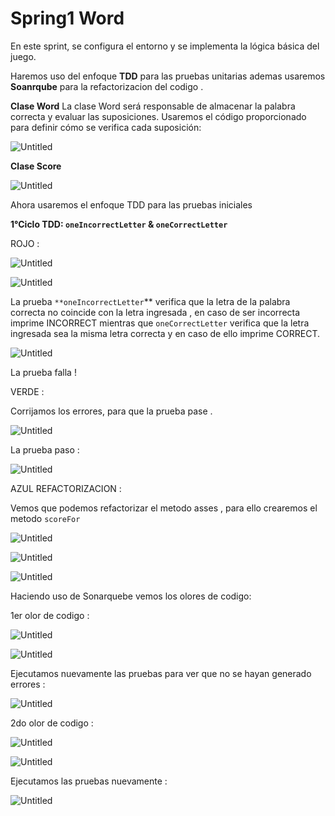 # Spring1 Word

En este sprint, se configura el entorno y se implementa la lógica básica del juego.

Haremos uso del enfoque **TDD** para las pruebas unitarias ademas usaremos **Soanrqube** para la refactorizacion del codigo .

**Clase Word**
La clase Word será responsable de almacenar la palabra correcta y evaluar las suposiciones.
Usaremos el código proporcionado para definir cómo se verifica cada suposición:

![Untitled](images/Untitled.png)

**Clase Score**

![Untitled](images/Untitled%201.png)

Ahora usaremos el enfoque TDD para las pruebas iniciales

**1°Ciclo TDD: `oneIncorrectLetter` & `oneCorrectLetter`**

ROJO :

![Untitled](images/Untitled%202.png)

![Untitled](images/Untitled%203.png)

La prueba `**oneIncorrectLetter`** verifica que  la letra de la palabra correcta no coincide con la letra ingresada , en caso de ser incorrecta imprime INCORRECT mientras que `oneCorrectLetter` verifica que la letra ingresada sea la misma letra correcta y en caso de ello imprime CORRECT.

![Untitled](images/Untitled%204.png)

La prueba falla !

VERDE :

Corrijamos los errores, para que la prueba pase .

![Untitled](images/Untitled%205.png)

La prueba paso :

![Untitled](images/Untitled%206.png)

AZUL REFACTORIZACION :

Vemos que podemos refactorizar el metodo asses , para ello crearemos el metodo  `scoreFor`

![Untitled](images/Untitled%207.png)

![Untitled](images/Untitled%208.png)

![Untitled](images/Untitled%209.png)

Haciendo uso de Sonarquebe vemos los olores de codigo:

1er olor de codigo :

![Untitled](images/Untitled%2010.png)

![Untitled](images/Untitled%2011.png)

Ejecutamos nuevamente las pruebas para ver que no se hayan generado errores  :

![Untitled](images/Untitled%2012.png)

2do olor de codigo :

![Untitled](images/Untitled%2013.png)

![Untitled](images/Untitled%2014.png)

Ejecutamos las pruebas nuevamente :

![Untitled](images/Untitled%2015.png)